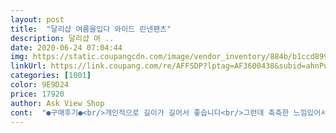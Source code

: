 ```yaml
---
layout: post 
title:  "달리샵 여름을입다 와이드 린넨팬츠" 
description: 달리샵 여 ..
date: 2020-06-24 07:04:44 
img: https://static.coupangcdn.com/image/vendor_inventory/884b/b1ccd899006f10664cd87059cfb70f950e5e5bfbd557386bf6173f5c60bd.jpg 
linkUrl: https://link.coupang.com/re/AFFSDP?lptag=AF3600438&subid=ahnPublicAsk&pageKey=1596832401&itemId=2728137489&vendorItemId=70718290276&traceid=V0-113-73652b78bf95b285 
categories: [1001] 
color: 9E9D24 
price: 17920 
author: Ask View Shop 
cont:  "●구매후기●<br/>개인적으로 길이가 길어서 좋습니다<br/>그런데 축축한 느낌있어서<br/>기장도 껑충해지고 통도줄고 못입겠습니다.<br/><br/>돈아까워죽을거같음.<br/><br/>바지  편해요<br/>빨아서반품도 안된다할거고... <br/><br/>사기당한 기분입니다.<br/><br/>세탁후 입으려고 햇더니 확 줄어듬.<br/><br/>시원하구요 편합니다<br/>입에서 욕나옴.<br/><br/>첨에받앗을땐 기장도 딱좋고 옷감도 나쁘지않고 스판기도살작있고 괜찮은거같았습니다.<br/><br/>" 
---
```

